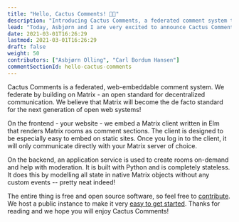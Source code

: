 ```yaml
---
title: "Hello, Cactus Comments! 👋🌵"
description: "Introducing Cactus Comments, a federated comment system that you can embed anywhere. It respects your privacy, and puts you in control."
lead: "Today, Asbjørn and I are very excited to announce Cactus Comments! 🎉"
date: 2021-03-01T16:26:29
lastmod: 2021-03-01T16:26:29
draft: false
weight: 50
contributors: ["Asbjørn Olling", "Carl Bordum Hansen"]
commentSectionId: hello-cactus-comments
---
```


Cactus Comments is a federated, web-embeddable comment system. We federate by
building on Matrix - an open standard for decentralized communication. We
believe that Matrix will become the de facto standard for the next
generation of open web systems!

On the frontend - your website - we embed a Matrix client written in Elm that
renders Matrix rooms as comment sections. The client is designed to be
especially easy to embed on static sites. Once you log in to the client,
it will only communicate directly with your Matrix server of choice.

On the backend, an application service is used to create rooms on-demand and
help with moderation. It is built with Python and is completely stateless. It
does this by modelling all state in native Matrix objects without any custom
events -- pretty neat indeed!

The entire thing is free and open source software, so feel free to
[contribute](../../docs/community/contribute). We host a public instance to
make it very [easy to get started](../../docs/getting-started/quick-start).
Thanks for reading and we hope you will enjoy Cactus Comments!
